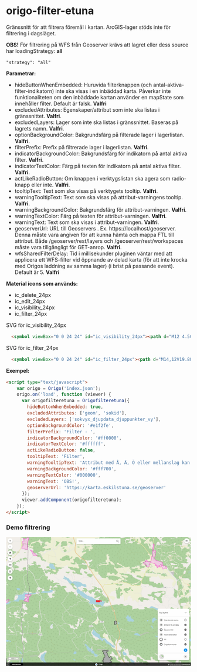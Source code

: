# origo-filter-etuna

Gränssnitt för att filtrera föremål i kartan.
ArcGIS-lager stöds inte för filtrering i dagsläget.

**OBS!**
För filtrering på WFS från Geoserver krävs att lagret eller dess source har loadingStrategy: **all**
```JS
"strategy": "all"
```

**Parametrar:**
- hideButtonWhenEmbedded: Huruvida filterknappen (och antal-aktiva-filter-indikatorn) inte ska visas i en inbäddad karta. Påverkar inte funktionaliteten om den inbäddade kartan använder en mapState som innehåller filter. Default är falsk. **Valfri**
- excludedAttributes: Egenskaper/attribut som inte ska listas i gränssnittet. **Valfri**.
- excludedLayers: Lager som inte ska listas i gränssnittet. Baseras på lagrets namn. **Valfri**.
- optionBackgroundColor: Bakgrundsfärg på filterade lager i lagerlistan. **Valfri**.
- filterPrefix: Prefix på filtrerade lager i lagerlistan. **Valfri**.
- indicatorBackgroundColor: Bakgrundsfärg för indikatorn på antal aktiva filter. **Valfri**.
- indicatorTextColor: Färg på texten för indikatorn på antal aktiva filter. **Valfri**.
- actLikeRadioButton: Om knappen i verktygslistan ska agera som radio-knapp eller inte. **Valfri**.
- tooltipText: Text som ska visas på verktygets tooltip. **Valfri**.
- warningTooltipText: Text som ska visas på attribut-varningens tooltip. **Valfri**.
- warningBackgroundColor: Bakgrundsfärg för attribut-varningen. **Valfri**.
- warningTextColor: Färg på texten för attribut-varningen. **Valfri**.
- warningText: Text som ska visas i attribut-varningen. **Valfri**.
- geoserverUrl: URL till Geoservers . Ex. https://localhost/geoserver. Denna måste vara angiven för att kunna hämta och mappa FTL till attribut. Både /geoserver/rest/layers och /geoserver/rest/workspaces måste vara tillgängligt för GET-anrop. **Valfri**.
- wfsSharedFilterDelay: Tid i millisekunder pluginen väntar med att applicera ett WFS-filter vid öppnande av delad karta (för att inte krocka med Origos laddning av samma lager) (i brist på passande event). Default är 5. **Valfri**

**Material icons som används:**
- ic_delete_24px
- ic_edit_24px
- ic_visibility_24px
- ic_filter_24px

SVG för ic_visibility_24px
```HTML
  <symbol viewBox="0 0 24 24" id="ic_visibility_24px"><path d="M12 4.5C7 4.5 2.73 7.61 1 12c1.73 4.39 6 7.5 11 7.5s9.27-3.11 11-7.5c-1.73-4.39-6-7.5-11-7.5zM12 17c-2.76 0-5-2.24-5-5s2.24-5 5-5 5 2.24 5 5-2.24 5-5 5zm0-8c-1.66 0-3 1.34-3 3s1.34 3 3 3 3-1.34 3-3-1.34-3-3-3z"/></symbol>
```

SVG för ic_filter_24px
```HTML
  <symbol viewBox="0 0 24 24" id="ic_filter_24px"><path d="M14,12V19.88C14.04,20.18 13.94,20.5 13.71,20.71C13.32,21.1 12.69,21.1 12.3,20.71L10.29,18.7C10.06,18.47 9.96,18.16 10,17.87V12H9.97L4.21,4.62C3.87,4.19 3.95,3.56 4.38,3.22C4.57,3.08 4.78,3 5,3V3H19V3C19.22,3 19.43,3.08 19.62,3.22C20.05,3.56 20.13,4.19 19.79,4.62L14.03,12H14Z" /></symbol>
```

**Exempel:**
```HTML
<script type="text/javascript">
    var origo = Origo('index.json');
    origo.on('load', function (viewer) {
      var origofilteretuna = Origofilteretuna({
        hideButtonWhenEmbedded: true,
        excludedAttributes: ['geom', 'sokid'],
        excludedLayers: ['sokvyx_djupdata_djuppunkter_vy'],
        optionBackgroundColor: '#e1f2fe',
        filterPrefix: 'Filter - ',
        indicatorBackgroundColor: '#ff0000',
        indicatorTextColor: '#ffffff',
        actLikeRadioButton: false,
        tooltipText: 'Filter',
        warningTooltipText: 'Attribut med Å, Ä, Ö eller mellanslag kan inte användas för filtrering',
        warningBackgroundColor: '#fff700',
        warningTextColor: '#000000',
        warningText: 'OBS!',
        geoserverUrl: 'https://karta.eskilstuna.se/geoserver'
      });
      viewer.addComponent(origofilteretuna);
    });
</script>
```

### Demo filtrering
![](demofilter.gif)
